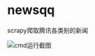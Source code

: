 # newsqq
scrapy爬取腾讯各类别的新闻
 
![cmd运行截图](https://github.com/yonghuizhong/newsqq/blob/master/screenshot/cmd_screenshot.png)
